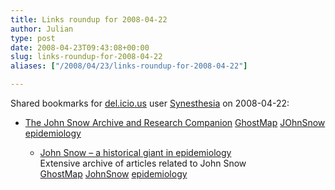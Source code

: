 ```yaml
---
title: Links roundup for 2008-04-22
author: Julian
type: post
date: 2008-04-23T09:43:08+00:00
slug: links-roundup-for-2008-04-22 
aliases: ["/2008/04/23/links-roundup-for-2008-04-22"]

---
```

Shared bookmarks for [del.icio.us][1] user [Synesthesia][2] on 2008-04-22:

  * [The John Snow Archive and Research Companion][3] 
    [GhostMap][4] [JOhnSnow][5] [epidemiology][6] </li> 
    
      * [John Snow &#8211; a historical giant in epidemiology][7]  
        Extensive archive of articles related to John Snow  
        [GhostMap][4] [JohnSnow][8] [epidemiology][6] </ul>

 [1]: https://del.icio.us/
 [2]: https://del.icio.us/synesthesia
 [3]: https://matrix.msu.edu/~johnsnow
 [4]: https://del.icio.us/synesthesia/GhostMap
 [5]: https://del.icio.us/synesthesia/JOhnSnow
 [6]: https://del.icio.us/synesthesia/epidemiology
 [7]: https://www.ph.ucla.edu/epi/snow.html
 [8]: https://del.icio.us/synesthesia/JohnSnow